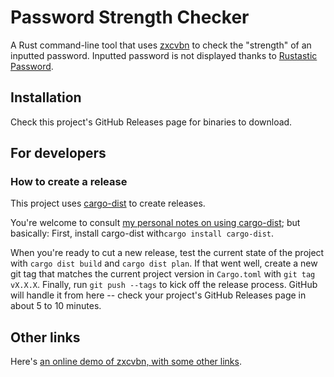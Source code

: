 # Password Strength Checker

A Rust command-line tool that uses [zxcvbn](https://github.com/shssoichiro/zxcvbn-rs) to check the "strength" of an inputted password. Inputted password is not displayed thanks to [Rustastic Password](https://github.com/conradkdotcom/rpassword). 

## Installation

Check this project's GitHub Releases page for binaries to download.

## For developers

### How to create a release

This project uses [cargo-dist](https://opensource.axo.dev/cargo-dist/) to create releases.

You're welcome to consult [my personal notes on using cargo-dist](https://sts10.github.io/docs/cargo-dist-tips.html); but basically: First, install cargo-dist with`cargo install cargo-dist`.

When you're ready to cut a new release, test the current state of the project with `cargo dist build` and `cargo dist plan`. If that went well, create a new git tag that matches the current project version in `Cargo.toml` with `git tag vX.X.X`. Finally, run `git push --tags` to kick off the release process. GitHub will handle it from here -- check your project's GitHub Releases page in about 5 to 10 minutes.

## Other links

Here's [an online demo of zxcvbn, with some other links](https://lowe.github.io/tryzxcvbn/).
